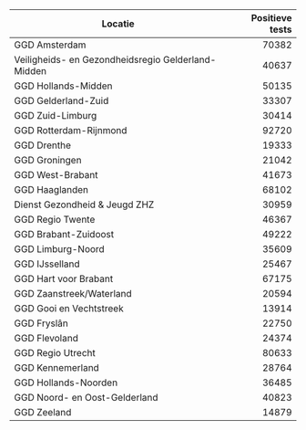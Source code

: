 | Locatie | Positieve tests |
|---------|----------------:|
| GGD Amsterdam                            | 70382 |
| Veiligheids- en Gezondheidsregio Gelderland-Midden | 40637 |
| GGD Hollands-Midden                      | 50135 |
| GGD Gelderland-Zuid                      | 33307 |
| GGD Zuid-Limburg                         | 30414 |
| GGD Rotterdam-Rijnmond                   | 92720 |
| GGD Drenthe                              | 19333 |
| GGD Groningen                            | 21042 |
| GGD West-Brabant                         | 41673 |
| GGD Haaglanden                           | 68102 |
| Dienst Gezondheid & Jeugd ZHZ            | 30959 |
| GGD Regio Twente                         | 46367 |
| GGD Brabant-Zuidoost                     | 49222 |
| GGD Limburg-Noord                        | 35609 |
| GGD IJsselland                           | 25467 |
| GGD Hart voor Brabant                    | 67175 |
| GGD Zaanstreek/Waterland                 | 20594 |
| GGD Gooi en Vechtstreek                  | 13914 |
| GGD Fryslân                              | 22750 |
| GGD Flevoland                            | 24374 |
| GGD Regio Utrecht                        | 80633 |
| GGD Kennemerland                         | 28764 |
| GGD Hollands-Noorden                     | 36485 |
| GGD Noord- en Oost-Gelderland            | 40823 |
| GGD Zeeland                              | 14879 |
